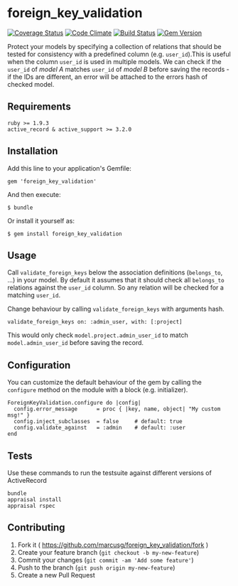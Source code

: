 # foreign_key_validation

[![Coverage Status](https://coveralls.io/repos/marcusg/foreign_key_validation/badge.png?branch=master)](https://coveralls.io/r/marcusg/foreign_key_validation?branch=master)
[![Code Climate](https://codeclimate.com/github/marcusg/foreign_key_validation/badges/gpa.svg)](https://codeclimate.com/github/marcusg/foreign_key_validation)
[![Build Status](https://travis-ci.org/marcusg/foreign_key_validation.svg?branch=master)](https://travis-ci.org/marcusg/foreign_key_validation)
[![Gem Version](https://badge.fury.io/rb/foreign_key_validation.svg)](http://badge.fury.io/rb/foreign_key_validation)

Protect your models by specifying a collection of relations that should be tested for consistency with a predefined column (e.g. `user_id`).This is useful when the column `user_id` is used in multiple models. We can check if the `user_id` of *model A* matches `user_id` of *model B* before saving the records - if the IDs are different, an error will be attached to the errors hash of checked model.

## Requirements

    ruby >= 1.9.3
    active_record & active_support >= 3.2.0

## Installation

Add this line to your application's Gemfile:

    gem 'foreign_key_validation'

And then execute:

    $ bundle

Or install it yourself as:

    $ gem install foreign_key_validation

## Usage

Call `validate_foreign_keys` below the association definitions (`belongs_to`, ...) in your model. By default it assumes that it should check all `belongs_to` relations against the `user_id` column. So any relation will be checked for a matching `user_id`.

Change behaviour by calling `validate_foreign_keys` with arguments hash.

    validate_foreign_keys on: :admin_user, with: [:project]

This would only check `model.project.admin_user_id` to match `model.admin_user_id` before saving the record.

## Configuration

You can customize the default behaviour of the gem by calling the `configure` method on the module with a block (e.g. initializer).

    ForeignKeyValidation.configure do |config|
      config.error_message      = proc { |key, name, object| "My custom msg!" }
      config.inject_subclasses  = false     # default: true
      config.validate_against   = :admin    # default: :user
    end

## Tests

Use these commands to run the testsuite against different versions of ActiveRecord

    bundle
    appraisal install
    appraisal rspec

## Contributing

1. Fork it ( https://github.com/marcusg/foreign_key_validation/fork )
2. Create your feature branch (`git checkout -b my-new-feature`)
3. Commit your changes (`git commit -am 'Add some feature'`)
4. Push to the branch (`git push origin my-new-feature`)
5. Create a new Pull Request
